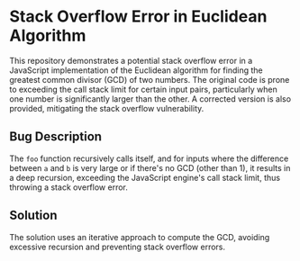 # Stack Overflow Error in Euclidean Algorithm

This repository demonstrates a potential stack overflow error in a JavaScript implementation of the Euclidean algorithm for finding the greatest common divisor (GCD) of two numbers.  The original code is prone to exceeding the call stack limit for certain input pairs, particularly when one number is significantly larger than the other.  A corrected version is also provided, mitigating the stack overflow vulnerability.

## Bug Description
The `foo` function recursively calls itself, and for inputs where the difference between `a` and `b` is very large or if there's no GCD (other than 1), it results in a deep recursion, exceeding the JavaScript engine's call stack limit, thus throwing a stack overflow error.

## Solution
The solution uses an iterative approach to compute the GCD, avoiding excessive recursion and preventing stack overflow errors.